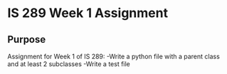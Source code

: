 IS 289 Week 1 Assignment
======

Purpose
-------
Assignment for Week 1 of IS 289:
	-Write a python file with a parent class and at least 2 subclasses
	-Write a test file